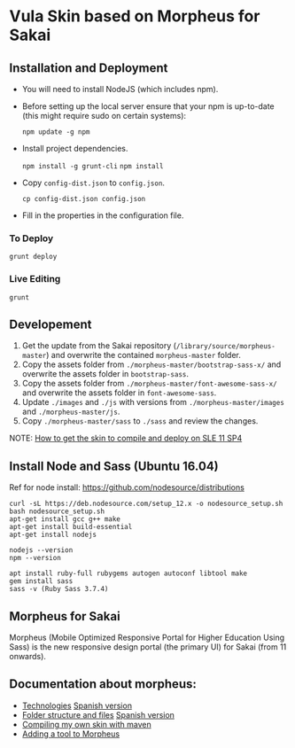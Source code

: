 # Vula Skin based on Morpheus for Sakai

## Installation and Deployment

- You will need to install NodeJS (which includes npm).

- Before setting up the local server ensure that your npm is up-to-date (this might require sudo on certain systems):

  `npm update -g npm`

- Install project dependencies.

  `npm install -g grunt-cli`
  `npm install`

- Copy `config-dist.json` to `config.json`.

  `cp config-dist.json config.json`

- Fill in the properties in the configuration file.

### To Deploy

`grunt deploy`

### Live Editing

`grunt`

## Developement

1. Get the update from the Sakai repository (`/library/source/morpheus-master`) and overwrite the contained `morpheus-master` folder.
2. Copy the assets folder from `./morpheus-master/bootstrap-sass-x/` and overwrite the assets folder in `bootstrap-sass`.
3. Copy the assets folder from `./morpheus-master/font-awesome-sass-x/` and overwrite the assets folder in `font-awesome-sass`.
4. Update `./images` and `./js` with versions from `./morpheus-master/images` and `./morpheus-master/js`.
5. Copy `./morpheus-master/sass` to `./sass` and review the changes.

NOTE:
[How to get the skin to compile and deploy on SLE 11 SP4](./SLE11_SP4.md)

## Install Node and Sass (Ubuntu 16.04)

Ref for node install: https://github.com/nodesource/distributions

```
curl -sL https://deb.nodesource.com/setup_12.x -o nodesource_setup.sh
bash nodesource_setup.sh
apt-get install gcc g++ make
apt-get install build-essential
apt-get install nodejs

nodejs --version
npm --version

apt install ruby-full rubygems autogen autoconf libtool make
gem install sass
sass -v (Ruby Sass 3.7.4)
```

## Morpheus for Sakai

Morpheus (Mobile Optimized Responsive Portal for Higher Education Using Sass) is the new responsive design portal (the primary UI) for Sakai (from 11 onwards).

## Documentation about morpheus:
 - [Technologies](./morpheus-master/technologies.md) [Spanish version](./morpheus-master/technologies.es.md)
 - [Folder structure and files](./morpheus-master/folder-structure.md) [Spanish version](./morpheus-master/folder-structure.es.md)
 - [Compiling my own skin with maven](./morpheus-master/compile-skin.md)
 - [Adding a tool to Morpheus](./morpheus-master/customization-tool.md)